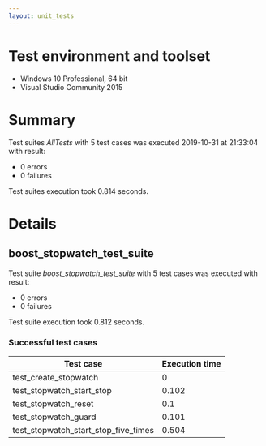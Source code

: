 ```yaml
---
layout: unit_tests
---
```


# Test environment and toolset 

* Windows 10 Professional, 64 bit
* Visual Studio Community 2015

# Summary

Test suites *AllTests* with 5 test cases was executed 2019-10-31 at 21:33:04 with result:

* 0 errors
* 0 failures

Test suites execution took 0.814 seconds.

# Details

## boost_stopwatch_test_suite

Test suite *boost_stopwatch_test_suite* with 5 test cases was executed with result:

* 0 errors
* 0 failures

Test suite execution took 0.812 seconds.

### Successful test cases

Test case|Execution time
-|-
test_create_stopwatch | 0
test_stopwatch_start_stop | 0.102
test_stopwatch_reset | 0.1
test_stopwatch_guard | 0.101
test_stopwatch_start_stop_five_times | 0.504
